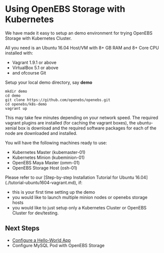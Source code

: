 # Using OpenEBS Storage with Kubernetes

We have made it easy to setup an demo environment for trying OpenEBS Storage with Kubernetes Cluster. 

All you need is an Ubuntu 16.04 Host/VM with 8+ GB RAM and 8+ Core CPU installed with:
- Vagrant 1.9.1 or above
- VirtualBox 5.1 or above
- and ofcourse Git

Setup your local demo directory, say **demo**

```
mkdir demo
cd demo
git clone https://github.com/openebs/openebs.git
cd openebs/k8s-demo
vagrant up
```

This may take few minutes depending on your network speed. The required vagrant plugins are installed (for caching the vagrant boxes), the ubuntu-xenial box is download and the required software packages for each of the node are downloaded and installed.

You will have the following machines ready to use:
- Kubernetes Master (kubemaster-01)
- Kubernetes Minion (kubeminion-01)
- OpenEBS Maya Master (omm-01)
- OpenEBS Storage Host (osh-01)

Please refer to our [Step-by-step Installation Tutorial for Ubuntu 16.04] (./tutorial-ubuntu1604-vagrant.md), if:
- this is your first time setting up the demo
- you would like to launch multiple minion nodes or openebs storage hosts
- you would like to just setup only a Kubernetes Cluster or OpenEBS Cluster for dev/testing.

## Next Steps
- [Configure a Hello-World App](./run-k8s-hello-world.md)
- Configure MySQL Pod with OpenEBS Storage
